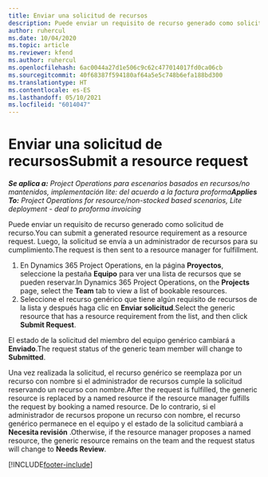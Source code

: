 ```yaml
---
title: Enviar una solicitud de recursos
description: Puede enviar un requisito de recurso generado como solicitud de recurso. La solicitud se envía a un administrador de recursos para su cumplimiento.
author: ruhercul
ms.date: 10/04/2020
ms.topic: article
ms.reviewer: kfend
ms.author: ruhercul
ms.openlocfilehash: 6ac0044a27d1e506c9c62c477014017fd0ca06cb
ms.sourcegitcommit: 40f68387f594180af64a5e5c748b6efa188bd300
ms.translationtype: HT
ms.contentlocale: es-ES
ms.lasthandoff: 05/10/2021
ms.locfileid: "6014047"
---
```

# <a name="submit-a-resource-request"></a><span data-ttu-id="8f527-104">Enviar una solicitud de recursos</span><span class="sxs-lookup"><span data-stu-id="8f527-104">Submit a resource request</span></span>

<span data-ttu-id="8f527-105">_**Se aplica a:** Project Operations para escenarios basados en recursos/no mantenidos, implementación lite: del acuerdo a la factura proforma_</span><span class="sxs-lookup"><span data-stu-id="8f527-105">_**Applies To:** Project Operations for resource/non-stocked based scenarios, Lite deployment - deal to proforma invoicing_</span></span>

<span data-ttu-id="8f527-106">Puede enviar un requisito de recurso generado como solicitud de recurso.</span><span class="sxs-lookup"><span data-stu-id="8f527-106">You can submit a generated resource requirement as a resource request.</span></span> <span data-ttu-id="8f527-107">Luego, la solicitud se envía a un administrador de recursos para su cumplimiento.</span><span class="sxs-lookup"><span data-stu-id="8f527-107">The request is then sent to a resource manager for fulfillment.</span></span>

1. <span data-ttu-id="8f527-108">En Dynamics 365 Project Operations, en la página **Proyectos**, seleccione la pestaña **Equipo** para ver una lista de recursos que se pueden reservar.</span><span class="sxs-lookup"><span data-stu-id="8f527-108">In Dynamics 365 Project Operations, on the **Projects** page, select the **Team** tab to view a list of bookable resources.</span></span> 
2. <span data-ttu-id="8f527-109">Seleccione el recurso genérico que tiene algún requisito de recursos de la lista y después haga clic en **Enviar solicitud**.</span><span class="sxs-lookup"><span data-stu-id="8f527-109">Select the generic resource that has a resource requirement from the list, and then click **Submit Request**.</span></span>

<span data-ttu-id="8f527-110">El estado de la solicitud del miembro del equipo genérico cambiará a **Enviado**.</span><span class="sxs-lookup"><span data-stu-id="8f527-110">The request status of the generic team member will change to **Submitted**.</span></span>

<span data-ttu-id="8f527-111">Una vez realizada la solicitud, el recurso genérico se reemplaza por un recurso con nombre si el administrador de recursos cumple la solicitud reservando un recurso con nombre.</span><span class="sxs-lookup"><span data-stu-id="8f527-111">After the request is fulfilled, the generic resource is replaced by a named resource if the resource manager fulfills the request by booking a named resource.</span></span> <span data-ttu-id="8f527-112">De lo contrario, si el administrador de recursos propone un recurso con nombre, el recurso genérico permanece en el equipo y el estado de la solicitud cambiará a **Necesita revisión** .</span><span class="sxs-lookup"><span data-stu-id="8f527-112">Otherwise, if the resource manager proposes a named resource, the generic resource remains on the team and the request status will change to **Needs Review**.</span></span>


[!INCLUDE[footer-include](../includes/footer-banner.md)]